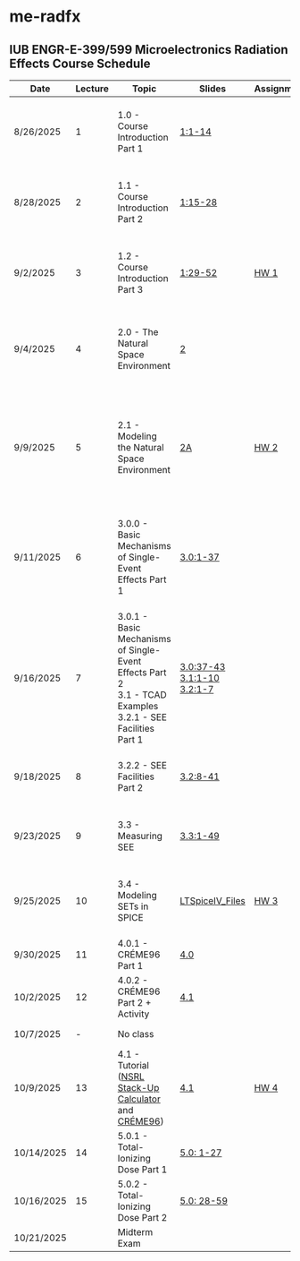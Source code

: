 # me-radfx
## IUB ENGR-E-399/599 Microelectronics Radiation Effects Course Schedule

|Date|Lecture|Topic|Slides|Assignments|Reading|Due|Video Link|
|---|---|---|---|---|---|---|---|
|8/26/2025|1|1.0 - Course Introduction Part 1|[1:1-14](../Slides/01-Course_Introduction/01-Course_Introduction.pdf)||||[1.0 - ME RADFX Lecture 1: Course Introduction Part 1](https://iu.mediaspace.kaltura.com/media/t/1_62r6bi8z)|
|8/28/2025|2|1.1 - Course Introduction Part 2|[1:15-28](../Slides/01-Course_Introduction/01-Course_Introduction.pdf)||||[1.1 - ME RADFX Lecture 2: Course Introduction Part 2](https://iu.mediaspace.kaltura.com/media/t/1_ypdppb1t)|
|9/2/2025|3|1.2 - Course Introduction Part 3|[1:29-52](../Slides/01-Course_Introduction/01-Course_Introduction.pdf)|[HW 1](../HW/HW_01.md)|||[1.2 - ME RADFX Lecture 3: Course Introduction Part 3](https://iu.mediaspace.kaltura.com/media/t/1_n089qlgc)|
|9/4/2025|4|2.0 - The Natural Space Environment|[2](../Slides/02-Natural_Space_Environment/02-Natural_Space_Radiation_Environment.pdf)||[TI Handbook](../Reference_Material/radeffects_handbook_TI.pdf): Chp. 1, pg. 4-24|[HW 1](../HW/HW_01.md)|[2.0 - ME RADFX Lecture 4: The Natural Space Radiation Environment](https://iu.mediaspace.kaltura.com/media/t/1_6xkrbsat)|
|9/9/2025|5|2.1 - Modeling the Natural Space Environment|[2A](../Slides/02-Natural_Space_Environment/02A-Natural_Space_Radiation_Environment_Activity.pdf)|[HW 2](../HW/HW_02.md)|[NSREC 2018 Short Course Part I](./NSREC_SC_Y2018.pdf)<br /><br />[SPENVIS](https://www.spenvis.oma.be/intro.php)|Quiz 1|[2.1 - ME RADFX Lecture 5: Modeling the Natural Space Radiation Environment Using SPENVIS](https://iu.mediaspace.kaltura.com/media/t/1_qhr69qxk)|
|9/11/2025|6|3.0.0 - Basic Mechanisms of Single-Event Effects Part 1|[3.0:1-37](../Slides/03-Single-Event-Effects/03.0-SEE_General_Principles.pdf)||[TI Handbook](../Reference_Material/radeffects_handbook_TI.pdf): Chp. 2, pg. 25-37 |[HW 2](../HW/HW_02.md)|[3.0 - ME RADFX Lecture 6: SEE Part 1 (Background, Charge Generation, Charge Collection)](https://iu.mediaspace.kaltura.com/media/t/1_0rnl6ii7)|
|9/16/2025|7|3.0.1 - Basic Mechanisms of Single-Event Effects Part 2<br />3.1 - TCAD Examples<br />3.2.1 - SEE Facilities Part 1|[3.0:37-43](../Slides/03-Single-Event-Effects/03.0-SEE_General_Principles.pdf)<br />[3.1:1-10](../Slides/03-Single-Event-Effects/03.1-SEE_TCAD_Modeling_Examples.pdf)<br />[3.2:1-7](../Slides/03-Single-Event-Effects/03.2-SEE_Facilities.pdf)||[TI Handbook](../Reference_Material/radeffects_handbook_TI.pdf): Chp. 4, pg. 47-57||[3.1/2 - ME RADFX Lecture 7: SEE Part 2, TCAD Modeling Examples, SEE Facilities Part 1](https://iu.mediaspace.kaltura.com/media/t/1_u066x2tb)|
|9/18/2025|8|3.2.2 - SEE Facilities Part 2|[3.2:8-41](../Slides/03-Single-Event-Effects/03.2-SEE_Facilities.pdf)||||[3.2 - ME RADFX Lecture 8: SEE Facilities Part 2](https://iu.mediaspace.kaltura.com/media/t/1_kf14lkme)|
|9/23/2025|9|3.3 - Measuring SEE|[3.3:1-49](../Slides/03-Single-Event-Effects/03.3-Measuring_SEE.pdf)||[TI Handbook](../Reference_Material/radeffects_handbook_TI.pdf): Chp. 7, pg. 95-100 ||[3.3.1 - ME RADFX Lecture 9: Measuring SEE](https://iu.mediaspace.kaltura.com/media/t/1_5zt2mewk)|
|9/25/2025|10|3.4 - Modeling SETs in SPICE|[LTSpiceIV_Files](../HW/HW03_supporting_material/)|[HW 3](../HW/HW03-SEE.pdf)|[NSREC 1993 Short Course Part III](./NSREC_SC_Y1993.pdf)||[3.3.1 - ME RADFX Lecture 10: Modeling SETs in SPICE](https://iu.mediaspace.kaltura.com/media/t/1_rbwsixis)|
|9/30/2025|11|4.0.1 - CRÉME96 Part 1|[4.0](../Slides/04-CREME96/04.0-CREME96.pdf)||[CRÉME96](https://creme.isde.vanderbilt.edu/)||[4.0.1 - CREME96](https://iu.mediaspace.kaltura.com/media/t/1_mnu3lezm)|
|10/2/2025|12|4.0.2 - CRÉME96 Part 2 + Activity|[4.1](../Slides/04-CREME96/04.1-CREME96_Activity.pdf)|||Quiz 2|[4.0.2 - CREME96](https://iu.mediaspace.kaltura.com/media/t/1_hvgwf7cm)|
|10/7/2025|-|No class||||[HW 3](../HW/HW03-SEE.pdf)||
|10/9/2025|13|4.1 - Tutorial ([NSRL Stack-Up Calculator](https://www.bnl.gov/nsrl/stackup/) and [CRÉME96](https://creme.isde.vanderbilt.edu/))|[4.1](../Slides/04-CREME96/04.1-CREME96_Activity.pdf)|[HW 4](../HW/HW_04.md)|[NSRL Stack-Up Calculator](https://www.bnl.gov/nsrl/stackup/)||[4.1 - Tutorial: NSRL Stack-Up and CRÉME96](https://iu.mediaspace.kaltura.com/media/t/1_ys0mx18h)|
|10/14/2025|14|5.0.1 - Total-Ionizing Dose Part 1|[5.0: 1-27](../Slides/05-TID/5.0-TID.pdf)||||[5.0.1 - TID Part 1](https://iu.mediaspace.kaltura.com/media/t/1_v79437ha)|
|10/16/2025|15|5.0.2 - Total-Ionizing Dose Part 2|[5.0: 28-59](../Slides/05-TID/5.0-TID.pdf)|||[HW 4](../HW/HW_04.md)||
|10/21/2025||Midterm Exam||||||
